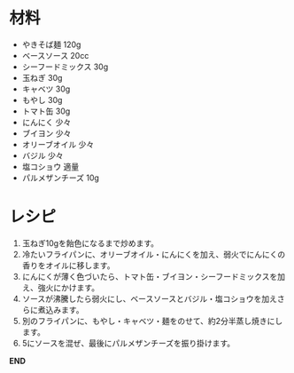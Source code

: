 # 材料
 - やきそば麺 120g
 - ベースソース 20cc
 - シーフードミックス 30g
 - 玉ねぎ 30g
 - キャベツ 30g
 - もやし 30g
 - トマト缶 30g
 - にんにく 少々
 - ブイヨン 少々
 - オリーブオイル 少々
 - バジル 少々
 - 塩コショウ 適量
 - パルメザンチーズ 10g

# レシピ
  1. 玉ねぎ10gを飴色になるまで炒めます。
  1. 冷たいフライパンに、オリーブオイル・にんにくを加え、弱火でにんにくの香りをオイルに移します。
  1. にんにくが薄く色づいたら、トマト缶・ブイヨン・シーフードミックスを加え、強火にかけます。
  1. ソースが沸騰したら弱火にし、ベースソースとバジル・塩コショウを加えさらに煮込みます。
  1. 別のフライパンに、もやし・キャベツ・麺をのせて、約2分半蒸し焼きにします。
  1. 5にソースを混ぜ、最後にパルメザンチーズを振り掛けます。

__END__
